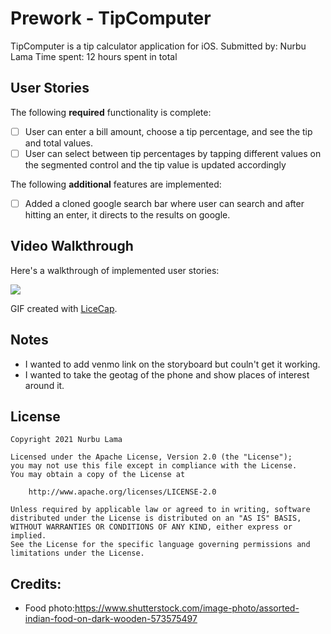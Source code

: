 # Prework - TipComputer
TipComputer is a tip calculator application for iOS. 
Submitted by: Nurbu Lama
Time spent: 12 hours spent in total 

## User Stories
The following **required** functionality is complete:

* [ ] User can enter a bill amount, choose a tip percentage, and see the tip and total values.
* [ ] User can select between tip percentages by tapping different values on the segmented control and the tip value is updated accordingly

The following **additional** features are implemented:

- [ ] Added a cloned google search bar where user can search and after hitting an enter, it directs to the results on google. 

## Video Walkthrough

Here's a walkthrough of implemented user stories:

<img src='https://imgur.com/InOihyO'>

GIF created with [LiceCap](http://www.cockos.com/licecap/).

## Notes

- I wanted to add venmo link on the storyboard but couln't get it working. 
- I wanted to take the geotag of the phone and show places of interest around it. 

## License

    Copyright 2021 Nurbu Lama

    Licensed under the Apache License, Version 2.0 (the "License");
    you may not use this file except in compliance with the License.
    You may obtain a copy of the License at

        http://www.apache.org/licenses/LICENSE-2.0

    Unless required by applicable law or agreed to in writing, software
    distributed under the License is distributed on an "AS IS" BASIS,
    WITHOUT WARRANTIES OR CONDITIONS OF ANY KIND, either express or implied.
    See the License for the specific language governing permissions and
    limitations under the License.
## Credits:
- Food photo:https://www.shutterstock.com/image-photo/assorted-indian-food-on-dark-wooden-573575497
